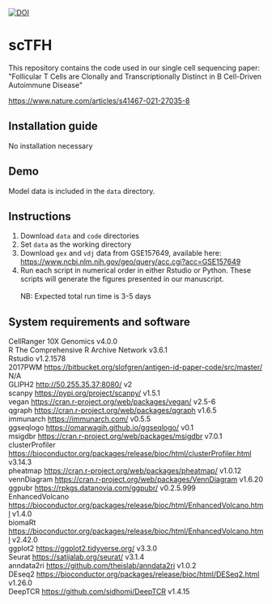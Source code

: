 [![DOI](https://zenodo.org/badge/409003592.svg)](https://zenodo.org/badge/latestdoi/409003592)

# scTFH
This repository contains the code used in our single cell sequencing paper: "Follicular T Cells are Clonally and Transcriptionally Distinct in B Cell-Driven Autoimmune Disease"

https://www.nature.com/articles/s41467-021-27035-8

## Installation guide
No installation necessary

## Demo
Model data is included in the `data` directory.

## Instructions
1. Download `data` and `code` directories
2. Set `data` as the working directory
3. Download `gex` and `vdj` data from GSE157649, available here: https://www.ncbi.nlm.nih.gov/geo/query/acc.cgi?acc=GSE157649
4. Run each script in numerical order in either Rstudio or Python.  These scripts will generate the figures presented in our manuscript.\
\
NB: Expected total run time is 3-5 days

## System requirements and software
CellRanger	10X Genomics	v4.0.0\
R	The Comprehensive R Archive Network	v3.6.1\
Rstudio v1.2.1578\
2017PWM	https://bitbucket.org/slofgren/antigen-id-paper-code/src/master/	N/A\
GLIPH2	http://50.255.35.37:8080/	v2\
scanpy	https://pypi.org/project/scanpy/	v1.5.1\
vegan	https://cran.r-project.org/web/packages/vegan/	v2.5-6\
qgraph	https://cran.r-project.org/web/packages/qgraph	v1.6.5\
immunarch	https://immunarch.com/	v0.5.5\
ggseqlogo	https://omarwagih.github.io/ggseqlogo/	v0.1\
msigdbr	https://cran.r-project.org/web/packages/msigdbr	v7.0.1\
clusterProfiler	https://bioconductor.org/packages/release/bioc/html/clusterProfiler.html	v3.14.3\
pheatmap	https://cran.r-project.org/web/packages/pheatmap/	v1.0.12\
vennDiagram	https://cran.r-project.org/web/packages/VennDiagram	v1.6.20\
ggpubr	https://rpkgs.datanovia.com/ggpubr/	v0.2.5.999\
EnhancedVolcano	https://bioconductor.org/packages/release/bioc/html/EnhancedVolcano.html	v1.4.0\
biomaRt	https://bioconductor.org/packages/release/bioc/html/EnhancedVolcano.html	v2.42.0\
ggplot2	https://ggplot2.tidyverse.org/	v3.3.0\
Seurat	https://satijalab.org/seurat/	v3.1.4\
anndata2ri	https://github.com/theislab/anndata2ri	v1.0.2\
DEseq2	https://bioconductor.org/packages/release/bioc/html/DESeq2.html	v1.26.0\
DeepTCR	https://github.com/sidhomj/DeepTCR	v1.4.15


